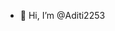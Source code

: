 - 👋 Hi, I’m @Aditi2253


<!---
Aditi2253/Aditi2253 is a ✨ special ✨ repository because its `README.md` (this file) appears on your GitHub profile.
You can click the Preview link to take a look at your changes.
--->
